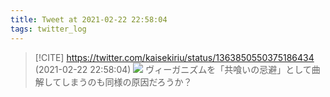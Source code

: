 ```yaml
---
title: Tweet at 2021-02-22 22:58:04
tags: twitter_log
---
```


> [!CITE] https://twitter.com/kaisekiriu/status/1363850550375186434 (2021-02-22 22:58:04)
> ![](https://twitter.com/kaisekiriu/status/1363850550375186434)
> ヴィーガニズムを「共喰いの忌避」として曲解してしまうのも同様の原因だろうか？
